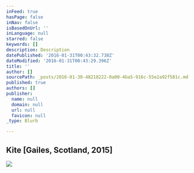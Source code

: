 ```yaml
---
inFeed: true
hasPage: false
inNav: false
isBasedOnUrl: ''
inLanguage: null
starred: false
keywords: []
description: Description
datePublished: '2016-01-31T00:43:32.738Z'
dateModified: '2016-01-31T00:43:29.396Z'
title: ''
author: []
sourcePath: _posts/2016-01-30-48218222-0a00-4ba5-916c-55e2a92f581c.md
published: true
authors: []
publisher:
  name: null
  domain: null
  url: null
  favicon: null
_type: Blurb

---
```

## Kite \[Gailes, Scotland, 2015\]
![](https://s3-us-west-2.amazonaws.com/the-grid-img/p/9dbc5985c2747f8e6c215148a0b17c238f1ea6a2.jpg)